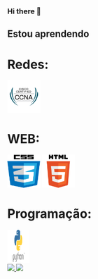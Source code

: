 ### Hi there 👋

## Estou aprendendo

# Redes:
<img loading="lazy" src="IMG/Cisco/android-chrome-512x512.png" width="75" height="75"/>

# WEB:
<img loading="lazy" src="IMG/CSS/android-chrome-512x512.png" width="75" height="75"/> <img loading="lazy" src="IMG/HTML/android-chrome-512x512.png" width="75" height="75"/>

# Programação:
<img loading="lazy" src="IMG/Python/android-chrome-512x512.png" width="50" height="75"/>

<div>
<a href="https://github.com/cviniciusfvv">
<img loading="lazy" height="180em" src="https://github-readme-stats.vercel.app/api/top-langs/?username=cviniciusfvv&layout=compact&langs_count=7&theme=dracula"/>
<img loading="lazy" height="180em" src="https://github-readme-stats.vercel.app/api?username=cviniciusfvv&show_icons=true&theme=dracula&include_all_commits=true&count_private=true"/>
</div>

